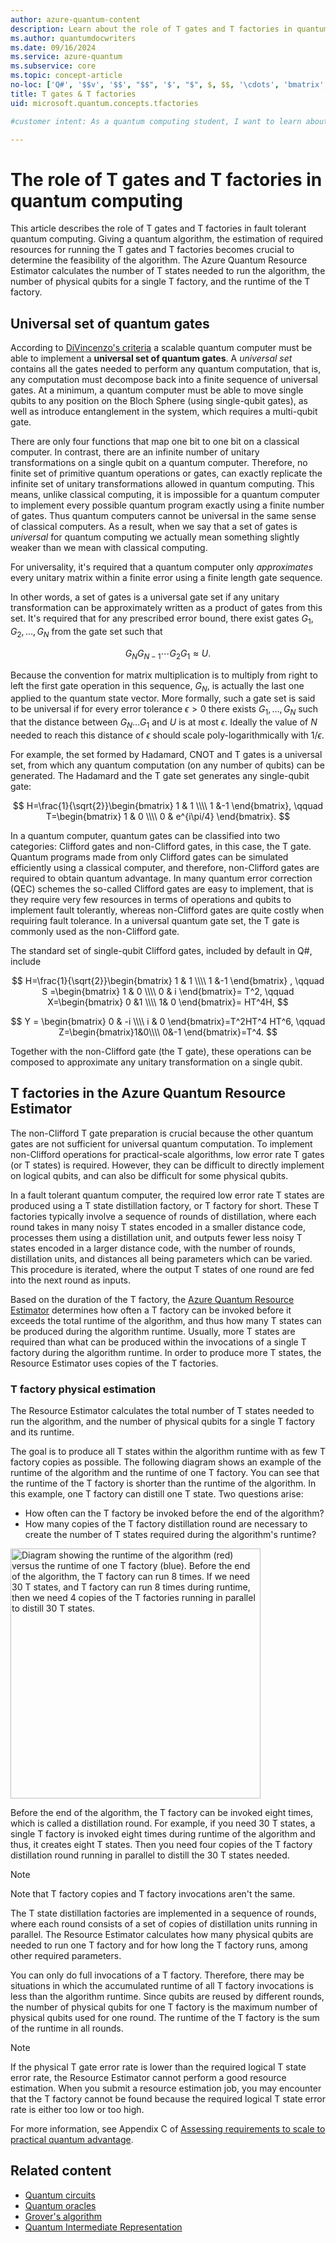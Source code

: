 ```yaml
---
author: azure-quantum-content
description: Learn about the role of T gates and T factories in quantum computing and in the Azure Quantum Resource Estimator.
ms.author: quantumdocwriters
ms.date: 09/16/2024
ms.service: azure-quantum
ms.subservice: core
ms.topic: concept-article
no-loc: ['Q#', '$$v', '$$', "$$", '$', "$", $, $$, '\cdots', 'bmatrix', '\ddots', '\equiv', '\sum', '\begin', '\end', '\sqrt', '\otimes', '{', '}', '\text', '\phi', '\kappa', '\psi', '\alpha', '\beta', '\gamma', '\delta', '\omega', '\bra', '\ket', '\boldone', '\\\\', '\\', '=', '\frac', '\text', '\mapsto', '\dagger', '\to', '\begin{cases}', '\end{cases}', '\operatorname', '\braket', '\id', '\expect', '\defeq', '\variance', '\dd', '&', '\begin{align}', '\end{align}', '\Lambda', '\lambda', '\Omega', '\mathrm', '\left', '\right', '\qquad', '\times', '\big', '\langle', '\rangle', '\bigg', '\Big', '|', '\mathbb', '\vec', '\in', '\texttt', '\ne', '<', '>', '\leq', '\geq', '~~', '~', '\begin{bmatrix}', '\end{bmatrix}', '\_']
title: T gates & T factories
uid: microsoft.quantum.concepts.tfactories

#customer intent: As a quantum computing student, I want to learn about the role of T gates and T factories in in the Azure Quantum Resource Estimator.

---
```


# The role of T gates and T factories in quantum computing

This article describes the role of T gates and T factories in fault tolerant quantum computing. Giving a quantum algorithm, the estimation of required resources for running the T gates and T factories becomes crucial to determine the feasibility of the algorithm. The Azure Quantum Resource Estimator calculates the number of T states needed to run the algorithm, the number of physical qubits for a single T factory, and the runtime of the T factory.

## Universal set of quantum gates

According to [DiVincenzo's criteria](https://arxiv.org/pdf/cond-mat/9612126v2.pdf) a scalable quantum computer must be able to implement a **universal set of quantum gates**. A *universal set* contains all the gates needed to perform any quantum computation, that is, any computation must decompose back into a finite sequence of universal gates. At a minimum, a quantum computer must be able to move single qubits to any position on the Bloch Sphere (using single-qubit gates), as well as introduce entanglement in the system, which requires a multi-qubit gate. 

There are only four functions that map one bit to one bit on a classical computer. In contrast, there are an infinite number of unitary transformations on a single qubit on a quantum computer. Therefore, no finite set of primitive quantum operations or gates, can exactly replicate the infinite set of unitary transformations allowed in quantum computing. This means, unlike classical computing, it is impossible for a quantum computer to implement every possible quantum program exactly using a finite number of gates. Thus quantum computers cannot be universal in the same sense of classical computers. As a result, when we say that a set of gates is *universal* for quantum computing we actually mean something slightly weaker than we mean with classical computing.

For universality, it's required that a quantum computer only *approximates* every unitary matrix within a finite error using a finite length gate sequence.

In other words, a set of gates is a universal gate set if any unitary transformation can be approximately written as a product of gates from this set. It's required that for any prescribed error bound, there exist gates $G_{1}, G_{2}, \ldots, G_N$ from the gate set such that

$$
G_N G_{N-1} \cdots G_2 G_1 \approx U.
$$

Because the convention for matrix multiplication is to multiply from right to left the first gate operation in this sequence, $G_N$, is actually the last one applied to the quantum state vector. More formally, such a gate set is said to be universal if for every error tolerance $\epsilon>0$ there exists $G_1, \ldots, G_N$ such that  the distance between $G_N\ldots G_1$ and $U$ is at most $\epsilon$. Ideally the value of $N$ needed to reach this distance of $\epsilon$ should scale poly-logarithmically with $1/\epsilon$.

For example, the set formed by Hadamard, CNOT and T gates is a universal set, from which any quantum computation (on any number of qubits) can be generated. The Hadamard and the T gate set generates any single-qubit gate:

$$
H=\frac{1}{\sqrt{2}}\begin{bmatrix} 1 & 1 \\\\  1 &-1  \end{bmatrix}, \qquad T=\begin{bmatrix} 1 & 0 \\\\  0 & e^{i\pi/4} \end{bmatrix}.
$$

In a quantum computer, quantum gates can be classified into two categories: Clifford gates and non-Clifford gates, in this case, the T gate. Quantum programs made from only Clifford gates can be simulated efficiently using a classical computer, and therefore, non-Clifford gates are required to obtain quantum advantage. In many quantum error correction (QEC) schemes the so-called Clifford gates are easy to implement, that is they require very few resources in terms of operations and qubits to implement fault tolerantly, whereas non-Clifford gates are quite costly when requiring fault tolerance. In a universal quantum gate set, the T gate is commonly used as the non-Clifford gate.

The standard set of single-qubit Clifford gates, included by default in Q#, include

$$
H=\frac{1}{\sqrt{2}}\begin{bmatrix} 1 & 1 \\\\  1 &-1  \end{bmatrix} , \qquad S =\begin{bmatrix} 1 & 0 \\\\  0 & i \end{bmatrix}= T^2, \qquad X=\begin{bmatrix} 0 &1 \\\\  1& 0 \end{bmatrix}= HT^4H,
$$

$$
Y = \begin{bmatrix} 0 & -i \\\\  i & 0 \end{bmatrix}=T^2HT^4  HT^6, \qquad Z=\begin{bmatrix}1&0\\\\ 0&-1 \end{bmatrix}=T^4.
$$

Together with the non-Clifford gate (the T gate), these operations can be composed to approximate any unitary transformation on a single qubit.

## T factories in the Azure Quantum Resource Estimator

The non-Clifford T gate preparation is crucial because the other quantum gates are not sufficient for universal quantum computation. To implement non-Clifford operations for practical-scale algorithms, low error rate T gates (or T states) is required. However, they can be difficult to directly implement on logical qubits, and can also be difficult for some physical qubits.

In a fault tolerant quantum computer, the required low error rate T states are produced using a T state distillation factory, or T factory for short. These T factories typically involve a sequence of rounds of distillation, where each round takes in many noisy T states encoded in a smaller distance code, processes them using a distillation unit, and outputs fewer less noisy T states encoded in a larger distance code, with the number of rounds, distillation units, and distances all being parameters which can be varied. This procedure is iterated, where the output T states of one round are fed into the next round as inputs. 

Based on the duration of the T factory, the [Azure Quantum Resource Estimator](xref:microsoft.quantum.overview.intro-resource-estimator) determines how often a T factory can be invoked before it exceeds the total runtime of the algorithm, and thus how many T states can be produced during the algorithm runtime. Usually, more T states are required than what can be produced within the invocations of a single T factory during the algorithm runtime. In order to produce more T states, the Resource Estimator uses copies of the T factories.

### T factory physical estimation

The Resource Estimator calculates the total number of T states needed to run the algorithm, and the number of physical qubits for a single T factory and its runtime. 

The goal is to produce all T states within the algorithm runtime with as few T factory copies as possible. The following diagram shows an example of the runtime of the algorithm and the runtime of one T factory. You can see that the runtime of the T factory is shorter than the runtime of the algorithm. In this example, one T factory can distill one T state. Two questions arise:

- How often can the T factory be invoked before the end of the algorithm?
- How many copies of the T factory distillation round are necessary to create the number of T states required during the algorithm's runtime?

<img src="~/media/resource-estimator-tfactory-plot.png" width="400" alt="Diagram showing the runtime of the algorithm (red) versus the runtime of one T factory (blue). Before the end of the algorithm, the T factory can run 8 times. If we need 30 T states, and T factory can run 8 times during runtime, then we need 4 copies of the T factories running in parallel to distill 30 T states.">

Before the end of the algorithm, the T factory can be invoked eight times, which is called a distillation round. For example, if you need 30 T states, a single T factory is invoked eight times during runtime of the algorithm and thus, it creates eight T states. Then you need four copies of the T factory distillation round running in parallel to distill the 30 T states needed.

> [!NOTE]
> Note that T factory copies and T factory invocations aren't the same.

The T state distillation factories are implemented in a sequence of rounds, where each round consists of a set of copies of distillation units running in parallel. The Resource Estimator calculates how many physical qubits are needed to run one T factory and for how long the T factory runs, among other required parameters.

You can only do full invocations of a T factory. Therefore, there may be situations in which the accumulated runtime of all T factory invocations is less than the algorithm runtime. Since qubits are reused by different rounds, the number of physical qubits for one T factory is the maximum number of physical qubits used for one round. The runtime of the T factory is the sum of the runtime in all rounds.

> [!NOTE]
> If the physical T gate error rate is lower than the required logical T state error rate, the Resource Estimator cannot perform a good resource estimation. When you submit a resource estimation job, you may encounter that the T factory cannot be found because the required logical T state error rate is either too low or too high.

For more information, see Appendix C of [Assessing requirements to scale to practical quantum advantage](https://arxiv.org/abs/2211.07629).

## Related content

- [Quantum circuits](xref:microsoft.quantum.concepts.circuits)
- [Quantum oracles](xref:microsoft.quantum.concepts.oracles)
- [Grover's algorithm](xref:microsoft.quantum.concepts.grovers)
- [Quantum Intermediate Representation](xref:microsoft.quantum.concepts.qir)
